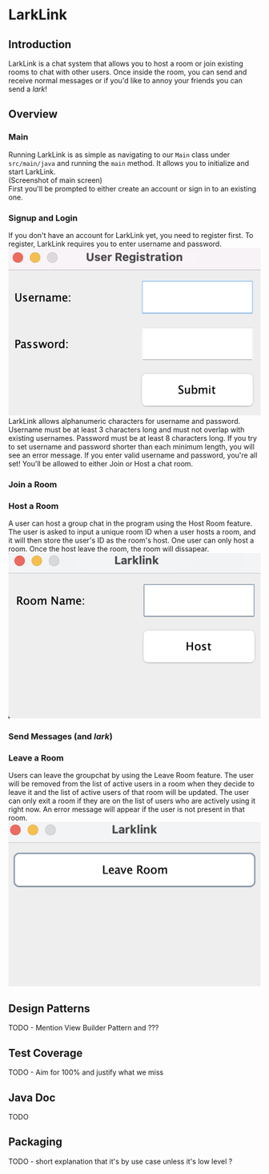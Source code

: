 # LarkLink
## Introduction
LarkLink is a chat system that allows you to host a room or join existing rooms to chat with other users.
Once inside the room, you can send and receive normal messages or if you'd like to annoy your friends you can send a _lark_!
## Overview
### Main
Running LarkLink is as simple as navigating to our `Main` class under `src/main/java` and running the `main` method.
It allows you to initialize and start LarkLink.<br>
(Screenshot of main screen) <br>
First you'll be prompted to either create an account or sign in to an existing one.
### Signup and Login
If you don't have an account for LarkLink yet, you need to register first. To register, LarkLink requires you to enter
username and password.<br>
![](images/Screenshots/user_registration.png)<br>
LarkLink allows alphanumeric characters for username and password. Username must be at least 3 characters long and
must not overlap with existing usernames. Password must be at least 8 characters long. 
If you try to set username and password shorter than each minimum length, you will see an error message.
If you enter valid username and password, you're all set! You'll be allowed to either Join or Host a chat room.
### Join a Room
### Host a Room
A user can host a group chat in the program using the Host Room feature.
The user is asked to input a unique room ID when a user hosts a room, and it will then store the user's ID as the room's host. One user can only host a room. Once the host leave the room, the room will dissapear.
<br>
![](images/Screenshots/host_room.png)<br>
### Send Messages (and _lark_)
### Leave a Room
Users can leave the groupchat by using the Leave Room feature. The user will be removed from the list of active users in a room when they decide to leave it and the list of active users of that room will be updated. The user can only exit a room if they are on the list of users who are actively using it right now. An error message will appear if the user is not present in that room.
<br>
![](images/Screenshots/leave_room.png)<br>
## Design Patterns
TODO - Mention View Builder Pattern and ??? 

## Test Coverage
TODO - Aim for 100% and justify what we miss

## Java Doc
TODO

## Packaging
TODO - short explanation that it's by use case unless it's low level ?
